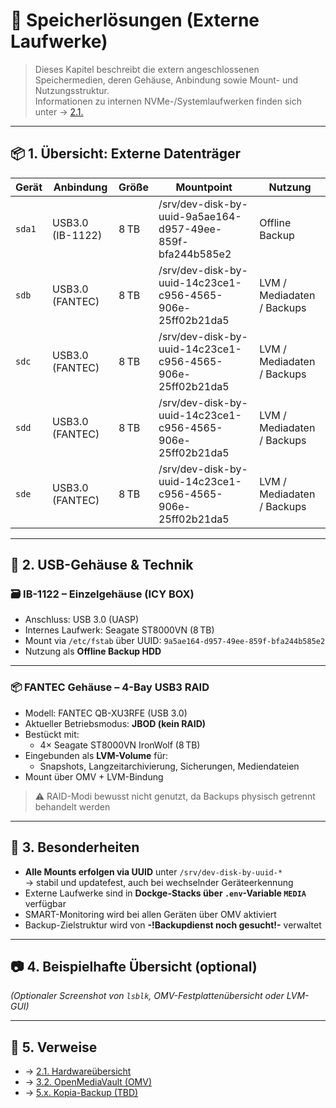 # 💾 Speicherlösungen (Externe Laufwerke)

> Dieses Kapitel beschreibt die extern angeschlossenen Speichermedien, deren Gehäuse, Anbindung sowie Mount- und Nutzungsstruktur.  
> Informationen zu internen NVMe-/Systemlaufwerken finden sich unter → [2.1.](2.1.%20Hardwareübersicht.md)

---

## 📦 1. Übersicht: Externe Datenträger

| Gerät  | Anbindung        | Größe | Mountpoint                                                 | Nutzung                    |
| ------ | ---------------- | ----- | ---------------------------------------------------------- | -------------------------- |
| `sda1` | USB3.0 (IB-1122) | 8 TB  | /srv/dev-disk-by-uuid-9a5ae164-d957-49ee-859f-bfa244b585e2 | Offline Backup             |
| `sdb`  | USB3.0 (FANTEC)  | 8 TB  | /srv/dev-disk-by-uuid-14c23ce1-c956-4565-906e-25ff02b21da5 | LVM / Mediadaten / Backups |
| `sdc`  | USB3.0 (FANTEC)  | 8 TB  | /srv/dev-disk-by-uuid-14c23ce1-c956-4565-906e-25ff02b21da5 | LVM / Mediadaten / Backups |
| `sdd`  | USB3.0 (FANTEC)  | 8 TB  | /srv/dev-disk-by-uuid-14c23ce1-c956-4565-906e-25ff02b21da5 | LVM / Mediadaten / Backups |
| `sde`  | USB3.0 (FANTEC)  | 8 TB  | /srv/dev-disk-by-uuid-14c23ce1-c956-4565-906e-25ff02b21da5 | LVM / Mediadaten / Backups |

---

## 🧰 2. USB-Gehäuse & Technik

### 🗃️ IB-1122 – Einzelgehäuse (ICY BOX)
- Anschluss: USB 3.0 (UASP)
- Internes Laufwerk: Seagate ST8000VN (8 TB)
- Mount via `/etc/fstab` über UUID:  `9a5ae164-d957-49ee-859f-bfa244b585e2`
- Nutzung als **Offline Backup HDD**

---

### 📦 FANTEC Gehäuse – 4-Bay USB3 RAID
- Modell: FANTEC QB-XU3RFE (USB 3.0)
- Aktueller Betriebsmodus: **JBOD (kein RAID)**
- Bestückt mit:
  - 4× Seagate ST8000VN IronWolf (8 TB)
- Eingebunden als **LVM-Volume** für:
  - Snapshots, Langzeitarchivierung, Sicherungen, Mediendateien
- Mount über OMV + LVM-Bindung

> ⚠️ RAID-Modi bewusst nicht genutzt, da Backups physisch getrennt behandelt werden

---

## 🧾 3. Besonderheiten

- **Alle Mounts erfolgen via UUID** unter `/srv/dev-disk-by-uuid-*`  
  → stabil und updatefest, auch bei wechselnder Geräteerkennung
- Externe Laufwerke sind in **Dockge-Stacks über `.env`-Variable `MEDIA`** verfügbar
- SMART-Monitoring wird bei allen Geräten über OMV aktiviert
- Backup-Zielstruktur wird von **-!Backupdienst noch gesucht!-** verwaltet

---

## 📷 4. Beispielhafte Übersicht (optional)

*(Optionaler Screenshot von `lsblk`, OMV-Festplattenübersicht oder LVM-GUI)*

---

## 🔗 5. Verweise

- → [2.1. Hardwareübersicht](2.1.%20Hardwareübersicht.md)
- → [3.2. OpenMediaVault (OMV)](docs/Dokumentationen/Netzwerkdokumentation/3.%20Basis-Software/3.2.%20OpenMediaVault%20(OMV).md)
- → [5.x. Kopia-Backup (TBD)](../5.%20Docker-Dienste/...)
